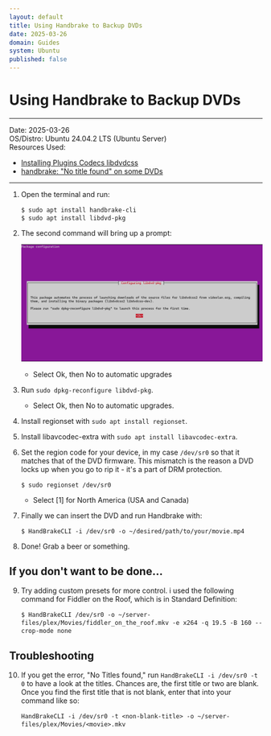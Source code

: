 ```yaml
---
layout: default
title: Using Handbrake to Backup DVDs
date: 2025-03-26
domain: Guides
system: Ubuntu
published: false
---
```


# Using Handbrake to Backup DVDs

---

Date: 2025-03-26  
OS/Distro: Ubuntu 24.04.2 LTS (Ubuntu Server)  
Resources Used:  
- [Installing Plugins Codecs libdvdcss](https://www.cyberciti.biz/faq/installing-plugins-codecs-libdvdcss-in-debian-ubuntu-linux/)  
- [handbrake: "No title found" on some DVDs](https://bbs.archlinux.org/viewtopic.php?id=33528)  

---

1. Open the terminal and run:

	```
	$ sudo apt install handbrake-cli
	$ sudo apt install libdvd-pkg
	```

2. The second command will bring up a prompt:

	![](images/libdvd-pkg.PNG)
	
	- Select Ok, then No to automatic upgrades

3. Run `sudo dpkg-reconfigure libdvd-pkg`.
	- Select Ok, then No to automatic upgrades.

4. Install regionset with `sudo apt install regionset`.

5. Install libavcodec-extra with `sudo apt install libavcodec-extra`.

6. Set the region code for your device, in my case `/dev/sr0` so that it matches that of the DVD firmware. This mismatch is the reason a DVD locks up when you go to rip it - it's a part of DRM protection.

	```
	$ sudo regionset /dev/sr0
	```

	- Select [1] for North America (USA and Canada)

7. Finally we can insert the DVD and run Handbrake with:

    ```
    $ HandBrakeCLI -i /dev/sr0 -o ~/desired/path/to/your/movie.mp4
    ```

8. Done! Grab a beer or something.
 
## If you don't want to be done... 

9. Try adding custom presets for more control. i used the following command for Fiddler on the Roof, which is in Standard Definition:

    ```
    $ HandBrakeCLI /dev/sr0 -o ~/server-files/plex/Movies/fiddler_on_the_roof.mkv -e x264 -q 19.5 -B 160 --crop-mode none
    ```

## Troubleshooting

10. If you get the error, "No Titles found," run `HandBrakeCLI -i /dev/sr0 -t 0` to have a look at the titles. Chances are, the first title or two are blank. Once you find the first title that is not blank, enter that into your command like so:

    ```
    HandBrakeCLI -i /dev/sr0 -t <non-blank-title> -o ~/server-files/plex/Movies/<movie>.mkv
    ``` 
